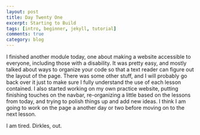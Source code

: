 ```yaml
---
layout: post
title: Day Twenty One
excerpt: Starting to Build
tags: [intro, beginner, jekyll, tutorial]
comments: true
category: blog
---
```


I finished another module today, one about making a website accessible to everyone, including those with a disability. It was pretty easy, and mostly talked about ways to organize your code so that a text reader can figure out the layout of the page. There was some other stuff, and I will probably go back over it just to make sure I fully understand the use of each lesson contained. I also started working on my own practice website, putting finishing touches on the navbar, re-organizing a little based on the lessons from today, and trying to polish things up and add new ideas. I think I am going to work on the page a another day or two before moving on to the next lesson.

I am tired.
Dirkles, out. 
